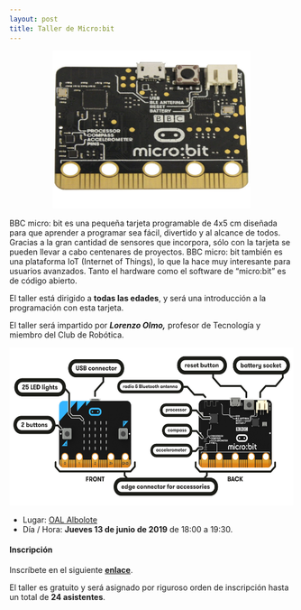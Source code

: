```yaml
---
layout: post
title: Taller de Micro:bit
---
```


<p align="center" >
<img src="/images/microbit.jpg" width="350" height="280"/>


</p>

BBC micro: bit es una pequeña tarjeta programable de 4x5 cm diseñada para que aprender a programar sea fácil, divertido y al alcance de todos.
Gracias a la gran cantidad de sensores que incorpora, sólo con la tarjeta se pueden llevar a cabo centenares de proyectos. BBC micro: bit también es una plataforma IoT (Internet of Things), lo que la hace muy interesante para usuarios avanzados.
Tanto el hardware como el software de “micro:bit” es de código abierto.



El taller está dirigido a **todas las edades**, y será una introducción a la programación con esta tarjeta.





El taller será impartido por ***Lorenzo Olmo,*** profesor de Tecnología y miembro del Club de Robótica.

<p align="center" >
<img src="/images/microbit-hardware-access.jpg" width="550" height="280"/>


</p>


* Lugar: [OAL Albolote](https://goo.gl/maps/apqiUdvcC9s)
* Día / Hora: **Jueves 13 de junio de 2019** de 18:00 a 19:30.




#### Inscripción ####
Inscríbete en el siguiente [**enlace**](https://forms.gle/w7dkVjVBh7R5aYBy7).

El taller es gratuito y será asignado por riguroso orden de inscripción hasta un total de **24 asistentes**.

